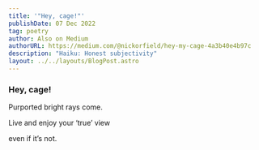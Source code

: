 ```yaml
---
title: '"Hey, cage!"'
publishDate: 07 Dec 2022
tag: poetry
author: Also on Medium
authorURL: https://medium.com/@nickorfield/hey-my-cage-4a3b40e4b97c
description: "Haiku: Honest subjectivity"
layout: ../../layouts/BlogPost.astro
---
```

### **Hey, cage!**

Purported bright rays come.

Live and enjoy your ‘true’ view

even if it’s not.